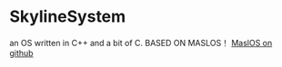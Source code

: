 # SkylineSystem
an OS written in C++ and a bit of C.
BASED ON MASLOS！
[MaslOS on github](https://github.com/marceldobehere/MaslOS)